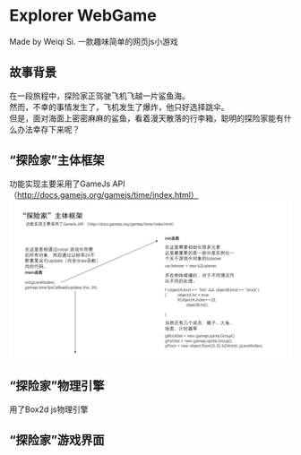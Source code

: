 # Explorer WebGame

Made by Weiqi Si.
一款趣味简单的网页js小游戏

## 故事背景
在一段旅程中，探险家正驾驶飞机飞越一片鲨鱼海。<br>
然而，不幸的事情发生了，飞机发生了爆炸，他只好选择跳伞。<br>
但是，面对海面上密密麻麻的鲨鱼，看着漫天散落的行李箱，聪明的探险家能有什么办法幸存下来呢？

## “探险家”主体框架
功能实现主要采用了GameJs API （http://docs.gamejs.org/gamejs/time/index.html）
![Image text](https://raw.githubusercontent.com/Siweiqi0203/Explorer-WebGame/master/readme-img/pre1.JPG)

## “探险家”物理引擎
用了Box2d js物理引擎

## “探险家”游戏界面





